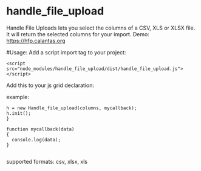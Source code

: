 # handle_file_upload
Handle File Uploads lets you select the columns of a CSV, XLS or XLSX file.
It will return the selected columns for your import.
Demo:
https://hfp.calantas.org


#Usage:
Add a script import tag to your project:

```
<script src="node_modules/handle_file_upload/dist/handle_file_upload.js"></script>
```

Add this to your js grid declaration:

example:

```
h = new Handle_file_upload(columns, mycallback);
h.init();
}

function mycallback(data)
{
  console.log(data);
}


```
supported formats: csv, xlsx, xls
